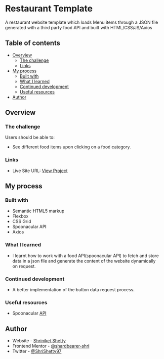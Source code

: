 # Restaurant Template

A restaurant website template which loads Menu items through a JSON file generated with a third party food API and built with HTML/CSS/JS/Axios

## Table of contents

- [Overview](#overview)
  - [The challenge](#the-challenge)
  - [Links](#links)
- [My process](#my-process)
  - [Built with](#built-with)
  - [What I learned](#what-i-learned)
  - [Continued development](#continued-development)
  - [Useful resources](#useful-resources)
- [Author](#author)

## Overview

### The challenge

Users should be able to:

- See different food items upon clicking on a food category.

### Links

- Live Site URL: [View Project](https://restaurant-page-template.netlify.app/)

## My process

### Built with

- Semantic HTML5 markup
- Flexbox
- CSS Grid
- Spoonacular API
- Axios

### What I learned

- I learnt how to work with a food API(spoonacular API) to fetch and store data in a json file and generate the content of the website dynamically on request.

### Continued development

- A better implementation of the button data request process.

### Useful resources

- Spoonacular [API](https://spoonacular.com/food-api/)

## Author

- Website - [Shriniket Shetty](https://shriniket-shetty.netlify.app/)
- Frontend Mentor - [@shardbearer-shri](https://www.frontendmentor.io/profile/shardbearer-shri)
- Twitter - [@ShriShetty97](https://twitter.com/ShriShetty97)
